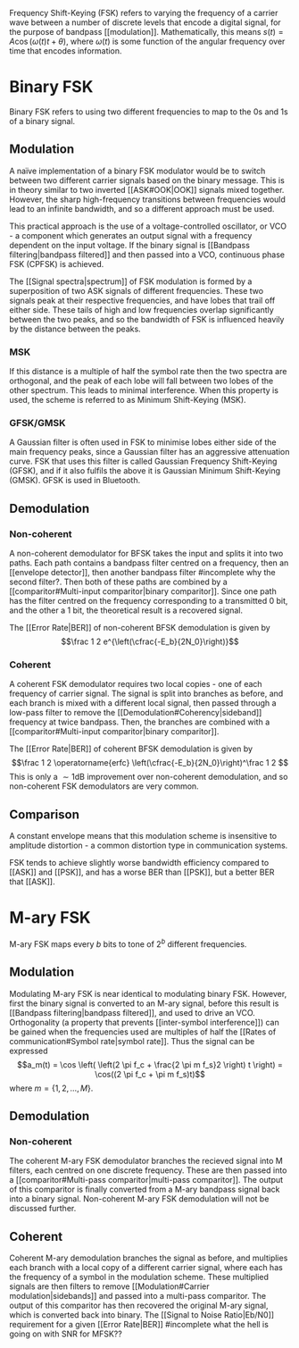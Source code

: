 Frequency Shift-Keying (FSK) refers to varying the frequency of a carrier wave between a number of discrete levels that encode a digital signal, for the purpose of bandpass [[modulation]]. 
Mathematically, this means $s(t) = A \cos(\omega(t)t + \theta)$, where $\omega(t)$ is some function of the angular frequency over time that encodes information.

# Binary FSK
Binary FSK refers to using two different frequencies to map to the $0$s and $1$s of a binary signal.
## Modulation
A naïve implementation of a binary FSK modulator would be to switch between two different carrier signals based on the binary message. This is in theory similar to two inverted [[ASK#OOK|OOK]] signals mixed together. However, the sharp high-frequency transitions between frequencies would lead to an infinite bandwidth, and so a different approach must be used.

This practical approach is the use of a voltage-controlled oscillator, or VCO - a component which generates an output signal with a frequency dependent on the input voltage. 
If the binary signal is [[Bandpass filtering|bandpass filtered]] and then passed into a VCO, continuous phase FSK (CPFSK) is achieved.

The [[Signal spectra|spectrum]] of FSK modulation is formed by a superposition of two ASK signals of different frequencies. These two signals peak at their respective frequencies, and have lobes that trail off either side. These tails of high and low frequencies overlap significantly between the two peaks, and so the bandwidth of FSK is influenced heavily by the distance between the peaks.
### MSK
If this distance is a multiple of half the symbol rate then the two spectra are orthogonal, and the peak of each lobe will fall between two lobes of the other spectrum. This leads to minimal interference.
When this property is used, the scheme is referred to as Minimum Shift-Keying (MSK).
### GFSK/GMSK
A Gaussian filter is often used in FSK to minimise lobes either side of the main frequency peaks, since a Gaussian filter has an aggressive attenuation curve. FSK that uses this filter is called Gaussian Frequency Shift-Keying (GFSK), and if it also fulfils the above it is Gaussian Minimum Shift-Keying (GMSK). 
GFSK is used in Bluetooth.

## Demodulation
### Non-coherent
A non-coherent demodulator for BFSK takes the input and splits it into two paths. Each path contains a bandpass filter centred on a frequency, then an [[envelope detector]], then another bandpass filter #incomplete why the second filter?. Then both of these paths are combined by a [[comparitor#Multi-input comparitor|binary comparitor]]. Since one path has the filter centred on the frequency corresponding to a transmitted $0$ bit, and the other a $1$ bit, the theoretical result is a recovered signal. 

The [[Error Rate|BER]] of non-coherent BFSK demodulation is given by $$\frac 1 2 e^{\left(\cfrac{-E_b}{2N_0}\right)}$$
### Coherent
A coherent FSK demodulator requires two local copies - one of each frequency of carrier signal. The signal is split into branches as before, and each branch is mixed with a different local signal, then passed through a low-pass filter to remove the [[Demodulation#Coherency|sideband]] frequency at twice bandpass. Then, the branches are combined with a [[comparitor#Multi-input comparitor|binary comparitor]]. 

The [[Error Rate|BER]] of coherent BFSK demodulation is given by $$\frac 1 2 \operatorname{erfc} \left(\cfrac{-E_b}{2N_0}\right)^\frac 1 2 $$
This is only a $\sim 1 \text{dB}$ improvement over non-coherent demodulation, and so non-coherent FSK demodulators are very common.

## Comparison
A constant envelope means that this modulation scheme is insensitive to amplitude distortion - a common distortion type in communication systems.

FSK tends to achieve slightly worse bandwidth efficiency compared to [[ASK]] and [[PSK]], and has a worse BER than [[PSK]], but a better BER that [[ASK]]. 

# M-ary FSK
M-ary FSK maps every $b$ bits to tone of $2^b$ different frequencies. 
## Modulation
Modulating M-ary FSK is near identical to modulating binary FSK. However, first the binary signal is converted to an M-ary signal, before this result is [[Bandpass filtering|bandpass filtered]], and used to drive an VCO. 
Orthogonality (a property that prevents [[inter-symbol interference]]) can be gained when the frequencies used are multiples of half the [[Rates of communication#Symbol rate|symbol rate]]. Thus the signal can be expressed $$a_m(t) = \cos \left( \left(2 \pi f_c + \frac{2 \pi m f_s}2 \right) t \right) = \cos((2 \pi f_c  + \pi m f_s)t)$$where $m = \{1,2,\dots,M\}$. 
## Demodulation
### Non-coherent
The coherent M-ary FSK demodulator branches the recieved signal into M filters, each centred on one discrete frequency. These are then passed into a [[comparitor#Multi-pass comparitor|multi-pass comparitor]]. The output of this comparitor is finally converted from a M-ary bandpass signal back into a binary signal.
Non-coherent M-ary FSK demodulation will not be discussed further.
## Coherent
Coherent M-ary demodulation branches the signal as before, and multiplies each branch with a local copy of a different carrier signal, where each has the frequency of a symbol in the modulation scheme. These multiplied signals are then filters to remove [[Modulation#Carrier modulation|sidebands]] and passed into a multi-pass comparitor. The output of this comparitor has then recovered the original M-ary signal, which is converted back into binary.
The [[Signal to Noise Ratio|Eb/N0]] requirement for a given [[Error Rate|BER]] #incomplete what the hell is going on with SNR for MFSK??

